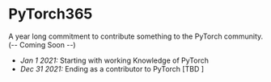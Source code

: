 # PyTorch365

A year long commitment to contribute something to the PyTorch community. (-- Coming Soon --)
- *Jan 1 2021:* Starting with working Knowledge of PyTorch
- *Dec 31 2021:* Ending as a contributor to PyTorch [TBD ]




